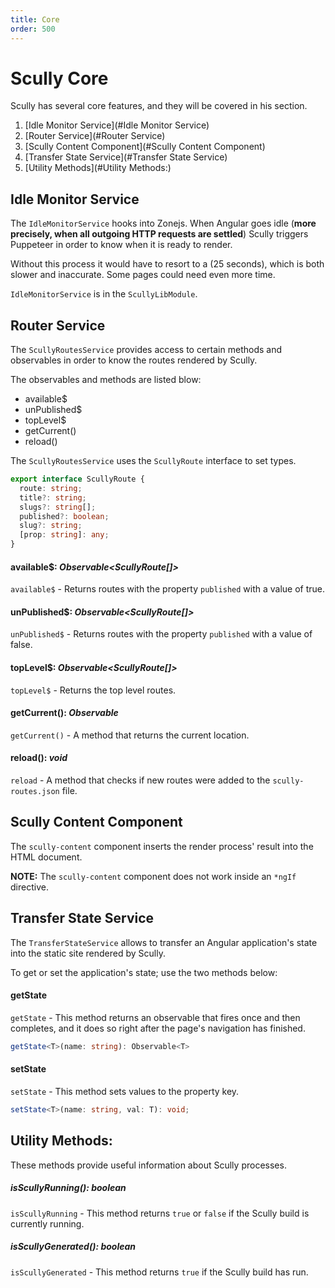 ```yaml
---
title: Core
order: 500
---
```


# Scully Core

Scully has several core features, and they will be covered in his section.

1. [Idle Monitor Service](#Idle Monitor Service)
2. [Router Service](#Router Service)
3. [Scully Content Component](#Scully Content Component)
4. [Transfer State Service](#Transfer State Service)
5. [Utility Methods](#Utility Methods:)

## Idle Monitor Service

The `IdleMonitorService` hooks into Zonejs. When Angular goes idle (**more precisely, when all outgoing HTTP requests are settled**)
Scully triggers Puppeteer in order to know when it is ready to render.

Without this process it would have to resort to a (25 seconds), which is both slower and inaccurate. Some pages could need even more time.

`IdleMonitorService` is in the `ScullyLibModule`.

## Router Service

The `ScullyRoutesService` provides access to certain methods and observables in order to know
the routes rendered by Scully.

The observables and methods are listed blow:

- available\$
- unPublished\$
- topLevel\$
- getCurrent()
- reload()

The `ScullyRoutesService` uses the `ScullyRoute` interface to set types.

```typescript
export interface ScullyRoute {
  route: string;
  title?: string;
  slugs?: string[];
  published?: boolean;
  slug?: string;
  [prop: string]: any;
}
```

#### available\$: _Observable<ScullyRoute[]>_

`available$` - Returns routes with the property `published` with a value of true.

#### unPublished\$: _Observable<ScullyRoute[]>_

`unPublished$` - Returns routes with the property `published` with a value of false.

#### topLevel\$: _Observable<ScullyRoute[]>_

`topLevel$` - Returns the top level routes.

#### getCurrent(): _Observable<ScullyRoute>_

`getCurrent()` - A method that returns the current location.

#### reload(): _void_

`reload` - A method that checks if new routes were added to the `scully-routes.json` file.

## Scully Content Component

The `scully-content` component inserts the render process' result into the HTML document.

**NOTE:** The `scully-content` component does not work inside an `*ngIf` directive.

## Transfer State Service

The `TransferStateService` allows to transfer an Angular application's state into the static site rendered by Scully.

To get or set the application's state; use the two methods below:

#### getState

`getState` - This method returns an observable that fires once and then completes, and it does so right after the page's navigation has finished.

```typescript
getState<T>(name: string): Observable<T>
```

#### setState

`setState` - This method sets values to the property key.

```typescript
setState<T>(name: string, val: T): void;
```

## Utility Methods:

These methods provide useful information about Scully processes.

##### isScullyRunning(): _boolean_

`isScullyRunning` - This method returns `true` or `false` if the Scully build is currently running.

##### isScullyGenerated(): _boolean_

`isScullyGenerated` - This method returns `true` if the Scully build has run.
